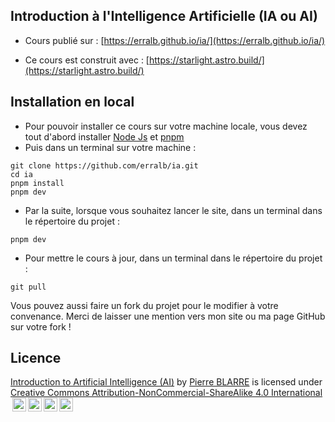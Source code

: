 ## Introduction à l'Intelligence Artificielle (IA ou AI)

* Cours publié sur : [https://erralb.github.io/ia/](https://erralb.github.io/ia/)

* Ce cours est construit avec : [https://starlight.astro.build/](https://starlight.astro.build/)

## Installation en local

* Pour pouvoir installer ce cours sur votre machine locale, vous devez tout d'abord installer [Node Js](https://nodejs.org/) et [pnpm](https://pnpm.io/installation)
* Puis dans un terminal sur votre machine :

```
git clone https://github.com/erralb/ia.git
cd ia
pnpm install
pnpm dev
```

* Par la suite, lorsque vous souhaitez lancer le site, dans un terminal dans le répertoire du projet : 

```
pnpm dev
```

* Pour mettre le cours à jour, dans un terminal dans le répertoire du projet : 

```
git pull
```

Vous pouvez aussi faire un fork du projet pour le modifier à votre convenance. Merci de laisser une mention vers mon site ou ma page GitHub sur votre fork !

## Licence

<p xmlns:cc="http://creativecommons.org/ns#" xmlns:dct="http://purl.org/dc/terms/"><a property="dct:title" rel="cc:attributionURL" href="https://github.com/erralb/ia">Introduction to Artificial Intelligence (AI)</a> by <a rel="cc:attributionURL dct:creator" property="cc:attributionName" href="https://erralb.com">Pierre BLARRE</a> is licensed under <a href="https://creativecommons.org/licenses/by-nc-sa/4.0/?ref=chooser-v1" target="_blank" rel="license noopener noreferrer" style="display:inline-block;">Creative Commons Attribution-NonCommercial-ShareAlike 4.0 International<img style="height:22px!important;margin-left:3px;vertical-align:text-bottom;" src="https://mirrors.creativecommons.org/presskit/icons/cc.svg?ref=chooser-v1" alt=""><img style="height:22px!important;margin-left:3px;vertical-align:text-bottom;" src="https://mirrors.creativecommons.org/presskit/icons/by.svg?ref=chooser-v1" alt=""><img style="height:22px!important;margin-left:3px;vertical-align:text-bottom;" src="https://mirrors.creativecommons.org/presskit/icons/nc.svg?ref=chooser-v1" alt=""><img style="height:22px!important;margin-left:3px;vertical-align:text-bottom;" src="https://mirrors.creativecommons.org/presskit/icons/sa.svg?ref=chooser-v1" alt=""></a></p>